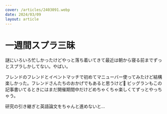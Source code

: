 ```yaml
---
cover: /articles/2403091.webp
date: 2024/03/09
layout: article
---
```


# 一週間スプラ三昧

謎にいろいろ忙しかったけどやっと落ち着いてきて最近は朝から寝る前までずっとスプラしかしてない。やばい。

フレンドのフレンドとイベントマッチで初めてマニューバー使ってみたけど結構楽しかった。フレンドさんたちのおかげでもあると思うけど:squid:
ビッグランもこの記事書いてるときにはまだ開催期間中だけどめちゃくちゃ楽しくてずっとやっちゃう。

研究の引き継ぎと英語論文をちゃんと進めないと...
